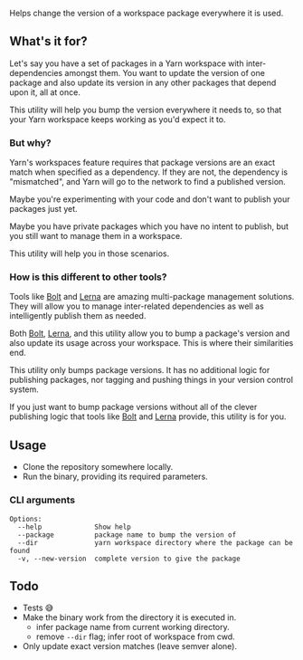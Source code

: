 Helps change the version of a workspace package everywhere it is used.

## What's it for?

Let's say you have a set of packages in a Yarn workspace
with inter-dependencies amongst them. You want to update
the version of one package and also update its version
in any other packages that depend upon it, all at once.

This utility will help you bump the version everywhere it
needs to, so that your Yarn workspace keeps working
as you'd expect it to.

### But why?

Yarn's workspaces feature requires that package versions are
an exact match when specified as a dependency. If they are not,
the dependency is "mismatched", and Yarn will go to the network
to find a published version.

Maybe you're experimenting with your code and don't want to
publish your packages just yet.

Maybe you have private packages which you have no intent to
publish, but you still want to manage them in a workspace.

This utility will help you in those scenarios.

### How is this different to other tools?

Tools like [Bolt] and [Lerna] are amazing multi-package management
solutions. They will allow you to manage inter-related dependencies
as well as intelligently publish them as needed.

Both [Bolt], [Lerna], and this utility allow you to bump a package's
version and also update its usage across your workspace. This is
where their similarities end.

This utility only bumps package versions. It has no additional
logic for publishing packages, nor tagging and pushing things in your
version control system.

If you just want to bump package versions
without all of the clever publishing logic that tools
like [Bolt] and [Lerna] provide, this utility is for you.

## Usage

* Clone the repository somewhere locally.
* Run the binary, providing its required parameters.

### CLI arguments

```
Options:
  --help             Show help
  --package          package name to bump the version of
  --dir              yarn workspace directory where the package can be found
  -v, --new-version  complete version to give the package
```

## Todo

* Tests 😅
* Make the binary work from the directory it is executed in.
    * infer package name from current working directory.
    * remove `--dir` flag; infer root of workspace from cwd.
* Only update exact version matches (leave semver alone).


[Bolt]: https://github.com/boltpkg/bolt
[Lerna]: https://github.com/lerna/lerna
